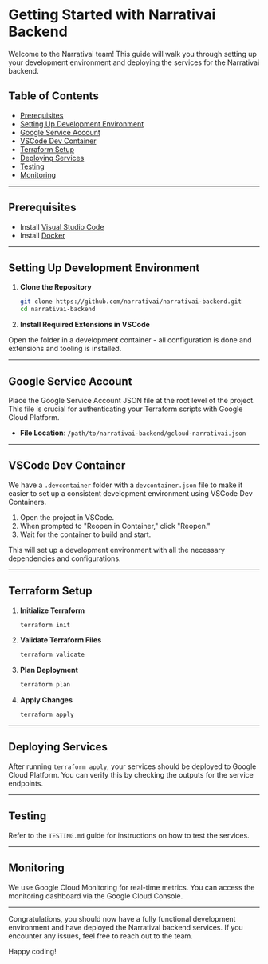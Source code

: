 # Getting Started with Narrativai Backend

Welcome to the Narrativai team! This guide will walk you through setting up your development environment and deploying the services for the Narrativai backend.

## Table of Contents

- [Prerequisites](#prerequisites)
- [Setting Up Development Environment](#setting-up-development-environment)
- [Google Service Account](#google-service-account)
- [VSCode Dev Container](#vscode-dev-container)
- [Terraform Setup](#terraform-setup)
- [Deploying Services](#deploying-services)
- [Testing](#testing)
- [Monitoring](#monitoring)

---

## Prerequisites

- Install [Visual Studio Code](https://code.visualstudio.com/)
- Install [Docker](https://www.docker.com/products/docker-desktop)

---

## Setting Up Development Environment

1. **Clone the Repository**

    ```bash
    git clone https://github.com/narrativai/narrativai-backend.git
    cd narrativai-backend
    ```

2. **Install Required Extensions in VSCode**

Open the folder in a development container - all configuration is done and extensions and tooling is installed.

---

## Google Service Account

Place the Google Service Account JSON file at the root level of the project. This file is crucial for authenticating your Terraform scripts with Google Cloud Platform.

- **File Location**: `/path/to/narrativai-backend/gcloud-narrativai.json`

---

## VSCode Dev Container

We have a `.devcontainer` folder with a `devcontainer.json` file to make it easier to set up a consistent development environment using VSCode Dev Containers.

1. Open the project in VSCode.
2. When prompted to "Reopen in Container," click "Reopen."
3. Wait for the container to build and start.

This will set up a development environment with all the necessary dependencies and configurations.

---

## Terraform Setup

1. **Initialize Terraform**

    ```bash
    terraform init
    ```

2. **Validate Terraform Files**

    ```bash
    terraform validate
    ```

3. **Plan Deployment**

    ```bash
    terraform plan
    ```

4. **Apply Changes**

    ```bash
    terraform apply
    ```

---

## Deploying Services

After running `terraform apply`, your services should be deployed to Google Cloud Platform. You can verify this by checking the outputs for the service endpoints.

---

## Testing

Refer to the `TESTING.md` guide for instructions on how to test the services.

---

## Monitoring

We use Google Cloud Monitoring for real-time metrics. You can access the monitoring dashboard via the Google Cloud Console.

---

Congratulations, you should now have a fully functional development environment and have deployed the Narrativai backend services. If you encounter any issues, feel free to reach out to the team.

Happy coding!